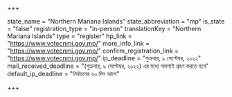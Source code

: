+++

state_name = "Northern Mariana Islands"
state_abbreviation = "mp"
is_state = "false"
registration_type = "in-person"
translationKey = "Northern Mariana Islands"
type = "register"
hp_link = "https://www.votecnmi.gov.mp/"
more_info_link = "https://www.votecnmi.gov.mp/"
confirm_registration_link = "https://www.votecnmi.gov.mp/"
ip_deadline = "শুক্রবার, ৯ সেপ্টেম্বর, ২০২২"
mail_received_deadline = "(শুক্রবার, ৯ সেপ্টেম্বর, ২০২২) এর মধ্যে অবশ্যই গ্রহণ করতে হবে"
default_ip_deadline = "নির্বাচনের ৬০ দিন আগে"

+++